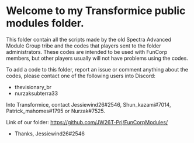 # Welcome to my Transformice public modules folder.

This folder contain all the scripts made by the old Spectra Advanced Module Group tribe and the codes that players sent to the folder administrators.
These codes are intended to be used with FunCorp members, but other players usually will not have problems using the codes.

To add a code to this folder, report an issue or comment anything about the codes, please contact one of the following users into Discord:
- thevisionary_br
- nurzaksubterra33

Into Transformice, contact Jessiewind26#2546, Shun_kazami#7014, Patrick_mahomes#1795 or Nurzak#7525.

Link of our folder:
https://github.com/JW26T-Prj/FunCorpModules/

- Thanks, Jessiewind26#2546

